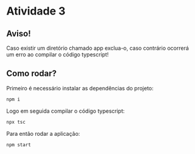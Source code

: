 # Atividade 3

## Aviso!
Caso existir um diretório chamado app exclua-o, caso contrário ocorrerá um erro ao compilar o código typescript!

## Como rodar?

Primeiro é necessário instalar as dependências do projeto:

```bash
npm i 
```

Logo em seguida compilar o código typescript:

```bash
npx tsc
```

Para então rodar a aplicação:

```bash
npm start
```